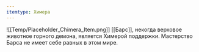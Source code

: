 ```yaml
---
itemtype: Химера
---
```

![[Temp/Placeholder_Chimera_Item.png]]
[[Барс]], некогда верховое животное горного демона, является Химерой поддержки. Мастерство Барса не имеет себе равных в этом мире.

